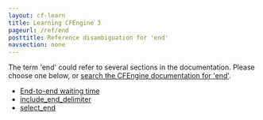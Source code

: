 ```yaml
---
layout: cf-learn
title: Learning CFEngine 3
pageurl: /ref/end
posttitle: Reference disambiguation for 'end'
navsection: none
---
```


The term 'end' could refer to several sections in the documentation. Please choose one below, or
[search the CFEngine documentation for 'end'](http://cfengine.com/docs/3.5/search.html?q=end).

- [End-to-end waiting time](http://cfengine.com/docs/3.5/manuals-design-center-integrating-mission-portal-with-git.html#end-to-end-waiting-time)
- [include_end_delimiter](http://cfengine.com/docs/3.5/reference-promise-types-files-edit_line.html#include_end_delimiter)
- [select_end](http://cfengine.com/docs/3.5/reference-promise-types-files-edit_line.html#select_end)
